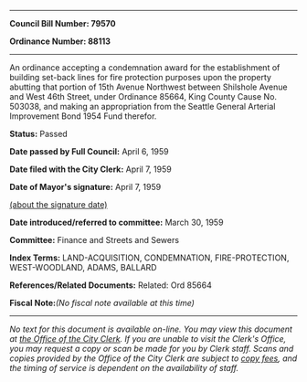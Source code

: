 

********

**Council Bill Number: 79570**
   
**Ordinance Number: 88113**
********

 An ordinance accepting a condemnation award for the establishment of building set-back lines for fire protection purposes upon the property abutting that portion of 15th Avenue Northwest between Shilshole Avenue and West 46th Street, under Ordinance 85664, King County Cause No. 503038, and making an appropriation from the Seattle General Arterial Improvement Bond 1954 Fund therefor.

**Status:** Passed
   
**Date passed by Full Council:** April 6, 1959
   
**Date filed with the City Clerk:** April 7, 1959
   
**Date of Mayor's signature:** April 7, 1959
   
[(about the signature date)](/~public/approvaldate.htm)
   
   
   
**Date introduced/referred to committee:** March 30, 1959
   
**Committee:** Finance and Streets and Sewers
   
   
**Index Terms:** LAND-ACQUISITION, CONDEMNATION, FIRE-PROTECTION, WEST-WOODLAND, ADAMS, BALLARD

**References/Related Documents:** Related: Ord 85664

**Fiscal Note:**_(No fiscal note available at this time)_
********

_No text for this document is available on-line. You may view this document at [the Office of the City Clerk](http://www.seattle.gov/leg/clerk/contactUs.htm). If you are unable to visit the Clerk's Office, you may request a copy or scan be made for you by Clerk staff. Scans and copies provided by the Office of the City Clerk are subject to [copy fees](http://clerk.seattle.gov/~public/clerkfees.htm), and the timing of service is dependent on the availability of staff._

